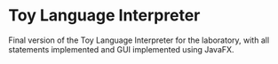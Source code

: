 # Toy Language Interpreter

Final version of the Toy Language Interpreter for the laboratory, with all statements implemented and GUI implemented using JavaFX.
